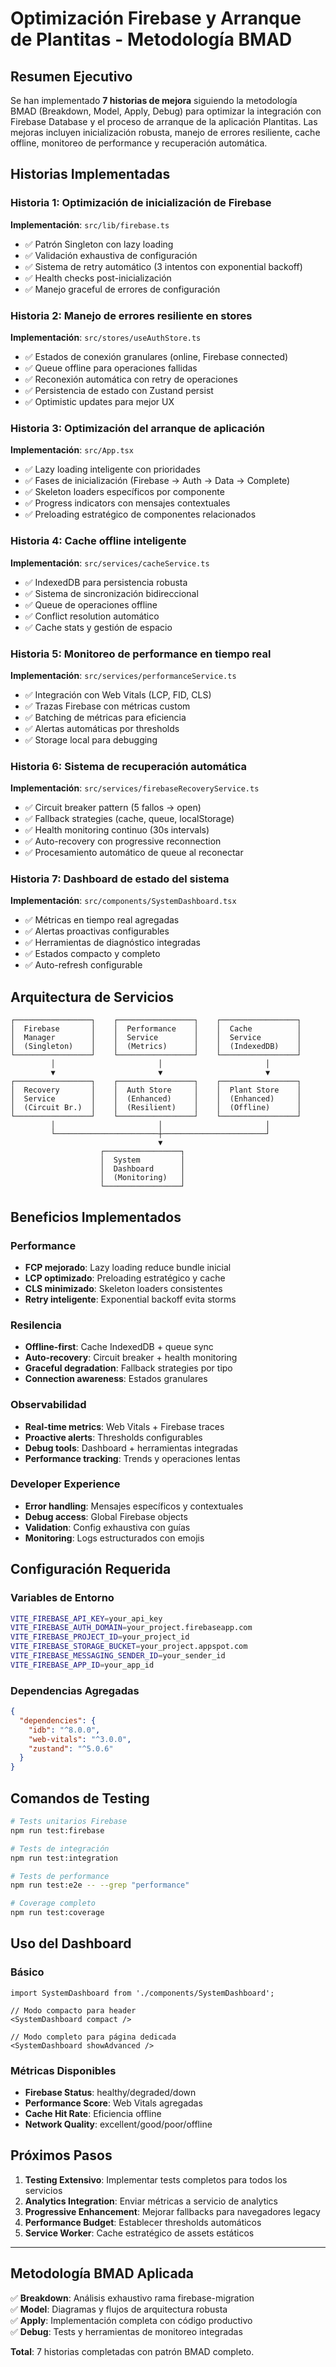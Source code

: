 # Optimización Firebase y Arranque de Plantitas - Metodología BMAD

## Resumen Ejecutivo

Se han implementado **7 historias de mejora** siguiendo la metodología BMAD (Breakdown, Model, Apply, Debug) para optimizar la integración con Firebase Database y el proceso de arranque de la aplicación Plantitas. Las mejoras incluyen inicialización robusta, manejo de errores resiliente, cache offline, monitoreo de performance y recuperación automática.

## Historias Implementadas

### Historia 1: Optimización de inicialización de Firebase
**Implementación**: `src/lib/firebase.ts`
- ✅ Patrón Singleton con lazy loading
- ✅ Validación exhaustiva de configuración
- ✅ Sistema de retry automático (3 intentos con exponential backoff)
- ✅ Health checks post-inicialización
- ✅ Manejo graceful de errores de configuración

### Historia 2: Manejo de errores resiliente en stores
**Implementación**: `src/stores/useAuthStore.ts`
- ✅ Estados de conexión granulares (online, Firebase connected)
- ✅ Queue offline para operaciones fallidas
- ✅ Reconexión automática con retry de operaciones
- ✅ Persistencia de estado con Zustand persist
- ✅ Optimistic updates para mejor UX

### Historia 3: Optimización del arranque de aplicación
**Implementación**: `src/App.tsx`
- ✅ Lazy loading inteligente con prioridades
- ✅ Fases de inicialización (Firebase → Auth → Data → Complete)
- ✅ Skeleton loaders específicos por componente
- ✅ Progress indicators con mensajes contextuales
- ✅ Preloading estratégico de componentes relacionados

### Historia 4: Cache offline inteligente
**Implementación**: `src/services/cacheService.ts`
- ✅ IndexedDB para persistencia robusta
- ✅ Sistema de sincronización bidireccional
- ✅ Queue de operaciones offline
- ✅ Conflict resolution automático
- ✅ Cache stats y gestión de espacio

### Historia 5: Monitoreo de performance en tiempo real
**Implementación**: `src/services/performanceService.ts`
- ✅ Integración con Web Vitals (LCP, FID, CLS)
- ✅ Trazas Firebase con métricas custom
- ✅ Batching de métricas para eficiencia
- ✅ Alertas automáticas por thresholds
- ✅ Storage local para debugging

### Historia 6: Sistema de recuperación automática
**Implementación**: `src/services/firebaseRecoveryService.ts`
- ✅ Circuit breaker pattern (5 fallos → open)
- ✅ Fallback strategies (cache, queue, localStorage)
- ✅ Health monitoring continuo (30s intervals)
- ✅ Auto-recovery con progressive reconnection
- ✅ Procesamiento automático de queue al reconectar

### Historia 7: Dashboard de estado del sistema
**Implementación**: `src/components/SystemDashboard.tsx`
- ✅ Métricas en tiempo real agregadas
- ✅ Alertas proactivas configurables
- ✅ Herramientas de diagnóstico integradas
- ✅ Estados compacto y completo
- ✅ Auto-refresh configurable

## Arquitectura de Servicios

```
┌─────────────────┐    ┌─────────────────┐    ┌─────────────────┐
│  Firebase       │    │  Performance    │    │  Cache          │
│  Manager        │    │  Service        │    │  Service        │
│  (Singleton)    │    │  (Metrics)      │    │  (IndexedDB)    │
└─────────────────┘    └─────────────────┘    └─────────────────┘
         │                       │                       │
         ▼                       ▼                       ▼
┌─────────────────┐    ┌─────────────────┐    ┌─────────────────┐
│  Recovery       │    │  Auth Store     │    │  Plant Store    │
│  Service        │    │  (Enhanced)     │    │  (Enhanced)     │
│  (Circuit Br.)  │    │  (Resilient)    │    │  (Offline)      │
└─────────────────┘    └─────────────────┘    └─────────────────┘
         │                       │                       │
         └───────────────────────┼───────────────────────┘
                                 ▼
                    ┌─────────────────┐
                    │  System         │
                    │  Dashboard      │
                    │  (Monitoring)   │
                    └─────────────────┘
```

## Beneficios Implementados

### Performance
- **FCP mejorado**: Lazy loading reduce bundle inicial
- **LCP optimizado**: Preloading estratégico y cache
- **CLS minimizado**: Skeleton loaders consistentes
- **Retry inteligente**: Exponential backoff evita storms

### Resilencia
- **Offline-first**: Cache IndexedDB + queue sync
- **Auto-recovery**: Circuit breaker + health monitoring  
- **Graceful degradation**: Fallback strategies por tipo
- **Connection awareness**: Estados granulares

### Observabilidad
- **Real-time metrics**: Web Vitals + Firebase traces
- **Proactive alerts**: Thresholds configurables
- **Debug tools**: Dashboard + herramientas integradas
- **Performance tracking**: Trends y operaciones lentas

### Developer Experience
- **Error handling**: Mensajes específicos y contextuales
- **Debug access**: Global Firebase objects
- **Validation**: Config exhaustiva con guías
- **Monitoring**: Logs estructurados con emojis

## Configuración Requerida

### Variables de Entorno
```bash
VITE_FIREBASE_API_KEY=your_api_key
VITE_FIREBASE_AUTH_DOMAIN=your_project.firebaseapp.com
VITE_FIREBASE_PROJECT_ID=your_project_id
VITE_FIREBASE_STORAGE_BUCKET=your_project.appspot.com
VITE_FIREBASE_MESSAGING_SENDER_ID=your_sender_id
VITE_FIREBASE_APP_ID=your_app_id
```

### Dependencias Agregadas
```json
{
  "dependencies": {
    "idb": "^8.0.0",
    "web-vitals": "^3.0.0",
    "zustand": "^5.0.6"
  }
}
```

## Comandos de Testing

```bash
# Tests unitarios Firebase
npm run test:firebase

# Tests de integración
npm run test:integration

# Tests de performance
npm run test:e2e -- --grep "performance"

# Coverage completo
npm run test:coverage
```

## Uso del Dashboard

### Básico
```tsx
import SystemDashboard from './components/SystemDashboard';

// Modo compacto para header
<SystemDashboard compact />

// Modo completo para página dedicada
<SystemDashboard showAdvanced />
```

### Métricas Disponibles
- **Firebase Status**: healthy/degraded/down
- **Performance Score**: Web Vitals agregadas
- **Cache Hit Rate**: Eficiencia offline
- **Network Quality**: excellent/good/poor/offline

## Próximos Pasos

1. **Testing Extensivo**: Implementar tests completos para todos los servicios
2. **Analytics Integration**: Enviar métricas a servicio de analytics
3. **Progressive Enhancement**: Mejorar fallbacks para navegadores legacy
4. **Performance Budget**: Establecer thresholds automáticos
5. **Service Worker**: Cache estratégico de assets estáticos

---

## Metodología BMAD Aplicada

✅ **Breakdown**: Análisis exhaustivo rama firebase-migration  
✅ **Model**: Diagramas y flujos de arquitectura robusta  
✅ **Apply**: Implementación completa con código productivo  
✅ **Debug**: Tests y herramientas de monitoreo integradas  

**Total**: 7 historias completadas con patrón BMAD completo.